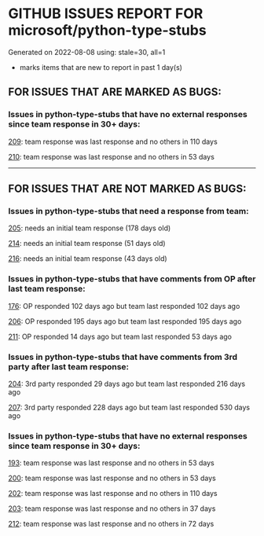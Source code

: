 
# GITHUB ISSUES REPORT FOR microsoft/python-type-stubs


Generated on 2022-08-08 using: stale=30, all=1


* marks items that are new to report in past 1 day(s)


## FOR ISSUES THAT ARE MARKED AS BUGS:


### Issues in python-type-stubs that have no external responses since team response in 30+ days:


  [209](https://github.com/microsoft/python-type-stubs/issues/209 "Missing docstrings for functions in matpotlib.pyplot"): team response was last response and no others in 110 days

  [210](https://github.com/microsoft/python-type-stubs/issues/210 "The IntelliSense of Pylance works not well"): team response was last response and no others in 53 days

---

## FOR ISSUES THAT ARE NOT MARKED AS BUGS:


### Issues in python-type-stubs that need a response from team:


  [205](https://github.com/microsoft/python-type-stubs/issues/205 "[BUG?] VSCode Intellisense Fails To Complete Python's PyQt API Properties"): needs an initial team response (178 days old)

  [214](https://github.com/microsoft/python-type-stubs/issues/214 "matplotlib markerstyle is incomplete"): needs an initial team response (51 days old)

  [216](https://github.com/microsoft/python-type-stubs/issues/216 "type of subplots is partially unknown in matplotlib plt.subplots"): needs an initial team response (43 days old)

### Issues in python-type-stubs that have comments from OP after last team response:


  [176](https://github.com/microsoft/python-type-stubs/issues/176 "request : opencv-contrib"): OP responded 102 days ago but team last responded 102 days ago

  [206](https://github.com/microsoft/python-type-stubs/issues/206 "No suggestion/autocomplete for example for xml.dom.minidom objects"): OP responded 195 days ago but team last responded 195 days ago

  [211](https://github.com/microsoft/python-type-stubs/issues/211 "Publish each stubs as stub-only package"): OP responded 14 days ago but team last responded 53 days ago

### Issues in python-type-stubs that have comments from 3rd party after last team response:


  [204](https://github.com/microsoft/python-type-stubs/issues/204 "Intellisense does work with GTK+ 3 (GObject Introspection)"): 3rd party responded 29 days ago but team last responded 216 days ago

  [207](https://github.com/microsoft/python-type-stubs/issues/207 "RPi.GPIO does not work"): 3rd party responded 228 days ago but team last responded 530 days ago

### Issues in python-type-stubs that have no external responses since team response in 30+ days:


  [193](https://github.com/microsoft/python-type-stubs/issues/193 "VS Code AutoComplete does not include some functions of 3rd Party Modules like (NumPy, Pandas, Matplotlib,...)"): team response was last response and no others in 53 days

  [200](https://github.com/microsoft/python-type-stubs/issues/200 "PyRight doesn't see arguments of constructor for class inherited from pandas.DataFrame"): team response was last response and no others in 53 days

  [202](https://github.com/microsoft/python-type-stubs/issues/202 "vscode autocomplete not working for 'cv2.dnn_DetectionModel' Class"): team response was last response and no others in 110 days

  [203](https://github.com/microsoft/python-type-stubs/issues/203 "Pylance incorrect unreachable result with pwntools"): team response was last response and no others in 37 days

  [212](https://github.com/microsoft/python-type-stubs/issues/212 "Pylance not be resolved the mongoengine"): team response was last response and no others in 72 days
